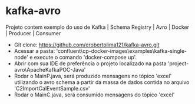 # kafka-avro
Projeto contem exemplo do uso de Kafka | Schema Registry | Avro | Docker | Producer | Consumer

- Git clone: https://github.com/erobertolima121/kafka-avro.git
- Acessar a pasta: 'confluent\cp-docker-images\examples\kafka-single-node' e execute o comando 'docker-compose up'.
- Abrir com sua IDE de preferência o projeto localizado na pasta 'project-avro\ApacheKafkaPOC-Java'
- Rodar o MainP.java, será produzido mensagens no tópico 'excel' utilizando o avro schema a partir da massa de dados contida no arquivo 'C2ImportCalEventSample.csv'
- Rodar o MainC.java, será consumido mensagens do tópico 'excel'
